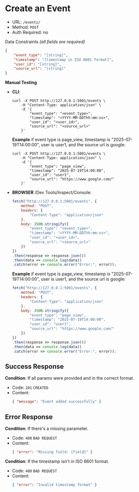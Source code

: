 # Create an Event
- URL: ``` /events/ ```
- Method: ``` POST ```
- Auth Required: no

Data Constraints *(all fields are required)*
```json
{
    "event_type": "[string]",
    "timestamp": "[timestamp in ISO 8601 format]",
    "user_id": "[string]",
    "source_url": "[string]"
}
```
**Manual Testing**
- **CLI**: 
    ```
    curl -X POST http://127.0.0.1:5001/events \
        -H "Content-Type: application/json" \
        -d '{
            "event_type": "<event_type>",
            "timestamp": "<YYYY-MM-DDThh:mm:ss>",
            "user_id": "<user_id>",
            "source_url": "<source_url>"
        }'
    ```
    
    **Example** if event type is page_view, timestamp is "2025-07-19T14:00:00", user is user1, and the source url is google: 
    ``` 
    curl -X POST http://127.0.0.1:5001/events \
        -H "Content-Type: application/json" \
        -d '{
            "event_type": "page_view",
            "timestamp": "2025-07-19T14:00:00",
            "user_id": "user1",
            "source_url": "https://www.google.com/"
        }'
    ```

- **BROWSER** /Dev Tools/Inspect/Console:    
    ```javascript
    fetch("http://127.0.0.1:5001/events", {
        method: "POST",
        headers: {
            "Content-Type": "application/json"
        },
        body: JSON.stringify({
            "event_type": "<event_type>",
            "timestamp": "<YYYY-MM-DDThh:mm:ss>",
            "user_id": "<user_id>",
            "source_url": "<source_url>"
        })
    })
    .then(response => response.json())
    .then(data => console.log(data))
    .catch(error => console.error("Error:", error));
    ```

    **Example** if event type is page_view, timestamp is "2025-07-19T14:00:00", user is user1, and the source url is google: 
    ```javascript
    fetch("http://127.0.0.1:5001/events", {
        method: "POST",
        headers: {
            "Content-Type": "application/json"
        },
        body: JSON.stringify({
            "event_type": "page_view",
            "timestamp": "2025-07-19T14:00:00",
            "user_id": "user1",
            "source_url": "https://www.google.com/"
        })
    })
    .then(response => response.json())
    .then(data => console.log(data))
    .catch(error => console.error("Error:", error));
    ```

## Success Response
**Condition**: If all params were provided and in the correct format.
- Code: ```201``` ```CREATED```
- Content: 
    ```json 
    { "message": "Event added successfully" } 
    ```

## Error Response
**Condition**: If there's a missing parameter.
- Code: ```400``` ```BAD REQUEST```
- Content: 
    ```json 
    { "error": "Missing field: {field}" } 
    ```

**Condition**: If the timestamp isn't in ISO 8601 format.
- Code: ```400``` ```BAD REQUEST```
- Content: 
    ```json 
    { "error": "Invalid timestamp format" } 
    ```

